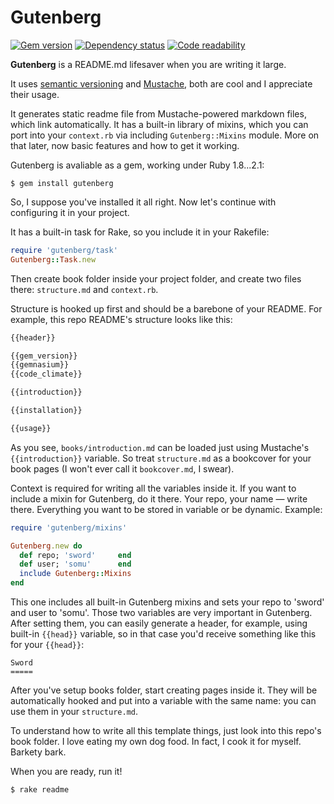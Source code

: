 Gutenberg
=========

[![Gem version](https://badge.fury.io/rb/gutenberg.png)](http://rubygems.org/gems/gutenberg)
[![Dependency status](https://gemnasium.com/somu/gutenberg.png)](https://gemnasium.com/somu/gutenberg)
[![Code readability](https://codeclimate.com/github/somu/gutenberg.png)](https://codeclimate.com/github/somu/gutenberg)

**Gutenberg** is a README.md lifesaver when you are writing it large.

It uses [semantic versioning](http://semver.org) and [Mustache](http://mustache.github.io),
both are cool and I appreciate their usage.

It generates static readme file from Mustache-powered markdown files,
which link automatically. It has a built-in library of mixins, which
you can port into your `context.rb` via including `Gutenberg::Mixins`
module. More on that later, now basic features and how to get it working.

Gutenberg is avaliable as a gem, working under Ruby 1.8...2.1:

    $ gem install gutenberg

So, I suppose you've installed it all right. Now let's continue
with configuring it in your project.

It has a built-in task for Rake, so you include it in your Rakefile:

```ruby
require 'gutenberg/task'
Gutenberg::Task.new
```

Then create book folder inside your project folder, and create
two files there: `structure.md` and `context.rb`.

Structure is hooked up first and should be a barebone of your README.
For example, this repo README's structure looks like this:

```md
{{header}}

{{gem_version}}
{{gemnasium}}
{{code_climate}}

{{introduction}}

{{installation}}

{{usage}}

```

As you see, `books/introduction.md` can be loaded just using Mustache's
`{{introduction}}` variable. So treat `structure.md` as a bookcover
for your book pages (I won't ever call it `bookcover.md`, I swear).

Context is required for writing all the variables inside it. If you want to
include a mixin for Gutenberg, do it there. Your repo, your name — write there.
Everything you want to be stored in variable or be dynamic. Example:

```ruby
require 'gutenberg/mixins'

Gutenberg.new do
  def repo; 'sword'     end
  def user; 'somu'      end
  include Gutenberg::Mixins
end
```

This one includes all built-in Gutenberg mixins and sets your repo to 'sword'
and user to 'somu'. Those two variables are very important in Gutenberg. After
setting them, you can easily generate a header, for example, using built-in
`{{head}}` variable, so in that case you'd receive something like this
for your `{{head}}`:

    Sword
    =====

After you've setup books folder, start creating pages inside it. They will be
automatically hooked and put into a variable with the same name: you can use
them in your `structure.md`.

To understand how to write all this template things, just look into this repo's
book folder. I love eating my own dog food. In fact, I cook it for myself.
Barkety bark.

When you are ready, run it!

    $ rake readme
